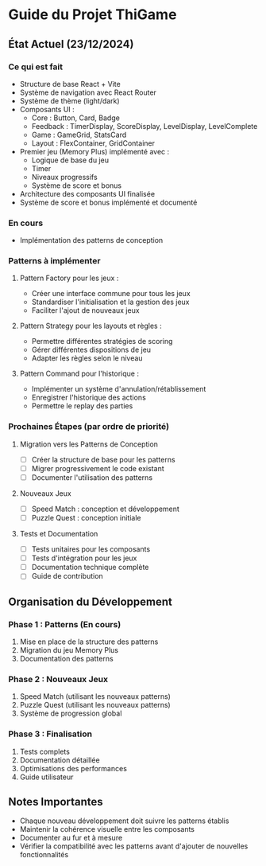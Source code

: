 # Guide du Projet ThiGame

## État Actuel (23/12/2024)

### Ce qui est fait

- Structure de base React + Vite
- Système de navigation avec React Router
- Système de thème (light/dark)
- Composants UI :
  - Core : Button, Card, Badge
  - Feedback : TimerDisplay, ScoreDisplay, LevelDisplay, LevelComplete
  - Game : GameGrid, StatsCard
  - Layout : FlexContainer, GridContainer
- Premier jeu (Memory Plus) implémenté avec :
  - Logique de base du jeu
  - Timer
  - Niveaux progressifs
  - Système de score et bonus
- Architecture des composants UI finalisée
- Système de score et bonus implémenté et documenté

### En cours

- Implémentation des patterns de conception

### Patterns à implémenter

1. Pattern Factory pour les jeux :

   - Créer une interface commune pour tous les jeux
   - Standardiser l'initialisation et la gestion des jeux
   - Faciliter l'ajout de nouveaux jeux

2. Pattern Strategy pour les layouts et règles :

   - Permettre différentes stratégies de scoring
   - Gérer différentes dispositions de jeu
   - Adapter les règles selon le niveau

3. Pattern Command pour l'historique :
   - Implémenter un système d'annulation/rétablissement
   - Enregistrer l'historique des actions
   - Permettre le replay des parties

### Prochaines Étapes (par ordre de priorité)

1. Migration vers les Patterns de Conception

   - [ ] Créer la structure de base pour les patterns
   - [ ] Migrer progressivement le code existant
   - [ ] Documenter l'utilisation des patterns

2. Nouveaux Jeux

   - [ ] Speed Match : conception et développement
   - [ ] Puzzle Quest : conception initiale

3. Tests et Documentation
   - [ ] Tests unitaires pour les composants
   - [ ] Tests d'intégration pour les jeux
   - [ ] Documentation technique complète
   - [ ] Guide de contribution

## Organisation du Développement

### Phase 1 : Patterns (En cours)

1. Mise en place de la structure des patterns
2. Migration du jeu Memory Plus
3. Documentation des patterns

### Phase 2 : Nouveaux Jeux

1. Speed Match (utilisant les nouveaux patterns)
2. Puzzle Quest (utilisant les nouveaux patterns)
3. Système de progression global

### Phase 3 : Finalisation

1. Tests complets
2. Documentation détaillée
3. Optimisations des performances
4. Guide utilisateur

## Notes Importantes

- Chaque nouveau développement doit suivre les patterns établis
- Maintenir la cohérence visuelle entre les composants
- Documenter au fur et à mesure
- Vérifier la compatibilité avec les patterns avant d'ajouter de nouvelles fonctionnalités
